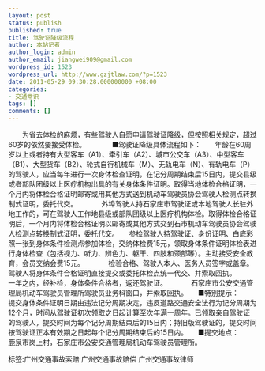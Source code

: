 ```yaml
---
layout: post
status: publish
published: true
title: 驾驶证降级流程
author: 本站记者
author_login: admin
author_email: jiangwei909@gmail.com
wordpress_id: 1523
wordpress_url: http://www.gzjtlaw.com/?p=1523
date: 2011-05-29 09:30:28.000000000 +08:00
categories:
- 交通常识
tags: []
comments: []
---
```

　　为省去体检的麻烦，有些驾驶人自愿申请驾驶证降级，但按照相关规定，超过60岁的依然要接受体检。　　　　 ■驾驶证降级具体流程如下：　　年龄在60周岁以上或者持有大型客车（A1）、牵引车（A2）、城市公交车（A3）、中型客车（B1）、大型货车（B2）、轮式自行机械车（M）、无轨电车（N）、有轨电车（P）的驾驶人，应当每年进行一次身体检查证明，在记分周期结束后15日内，提交县级或者部队团级以上医疗机构出具的有关身体条件证明。取得当地体检合格证明，一个月内将体检合格证明邮寄或用其他方式送到机动车驾驶员协会驾驶人检测点转换制式证明，委托代交。　　　　外埠驾驶人持石家庄市驾驶证或本地驾驶人长驻外地工作的，可在驾驶人工作地县级或部队团级以上医疗机构体检。取得体检合格证明后，一个月内将体检合格证明以邮寄或其他方式交到石市机动车驾驶员协会驾驶人检测点转换制式证明，委托代交。　　参检驾驶人持驾驶证、身份证明、白底彩照一张到身体条件检测点参加体检，交纳体检费15元，领取身体条件证明体检表进行身体检查（包括视力、听力、辨色力、躯干、四肢和颈部等）。主动接受安全教育，会员交纳会费15元。　　　　检验合格、驾驶人本人、医务人员签字或盖章。　　　　驾驶人将身体条件合格证明直接提交或委托体检点统一代交、并索取回执。　　　　一年之内，经补检，身体条件合格者，返还驾驶证。　　　　石家庄市公安交通管理局机动车驾驶员管理所驾驶员业务科窗口，并索取回执。　　■特别提示：　　　　提交身体条件证明日期由违法记分周期决定，违反道路交通安全法行为记分周期为12个月，时间从驾驶证初次领取之日起计算至次年满一周年。已领取亲自驾驶证的驾驶人，提交时间为每个记分周期结束后的15日内；持旧版驾驶证的，提交时间按驾驶证正本有效期之日起每个记分周期结束后的15日内。　　■提交地点：　　　　鹿泉市岗上村，石家庄市公安交通管理局机动车驾驶员管理所。　　标签:广州交通事故索赔 广州交通事故赔偿 广州交通事故律师

